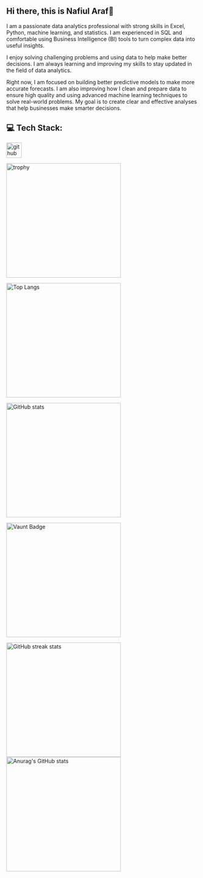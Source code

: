 ## Hi there, this is Nafiul Araf👋

I am a passionate data analytics professional with strong skills in Excel, Python, machine learning, and statistics. I am experienced in SQL and comfortable using Business Intelligence (BI) tools to turn complex data into useful insights.

I enjoy solving challenging problems and using data to help make better decisions. I am always learning and improving my skills to stay updated in the field of data analytics.

Right now, I am focused on building better predictive models to make more accurate forecasts. I am also improving how I clean and prepare data to ensure high quality and using advanced machine learning techniques to solve real-world problems. My goal is to create clear and effective analyses that help businesses make smarter decisions.

## 💻 Tech Stack:

[<img src='https://cdn.jsdelivr.net/npm/simple-icons@3.0.1/icons/github.svg' alt='github' height='40'>](https://github.com/nafiul-araf) 

[<img src="https://github-profile-trophy.vercel.app/?username=nafiul-araf&theme=blue" alt="trophy" width="300" height="300">](https://github.com/ryo-ma/github-profile-trophy)

[<img src="https://github-readme-stats.vercel.app/api/top-langs/?username=nafiul-araf&theme=dark" alt="Top Langs" width="300" height="300">](https://github.com/anuraghazra/github-readme-stats)

<img src="https://github-readme-stats.vercel.app/api?username=nafiul-araf&show_icons=true&theme=dark" alt="GitHub stats" width="300" height="300">  

[<img src="https://api.vaunt.dev/v1/github/entities/nafiul-araf/contributions?format=svg&private=false" alt="Vaunt Badge" width="300" height="300">](https://github.com/nafiul-araf) 

<img src="https://streak-stats.demolab.com/?user=nafiul-araf&theme=dark" alt="GitHub streak stats" width="300" height="300">

<img src="https://github-readme-stats.vercel.app/api?username=nafiul-araf&show_icons=true&theme=transparent" alt="Anurag's GitHub stats" width="300" height="300">

